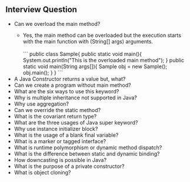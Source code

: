 <h2>Interview Question</h2>
<ul>
    <li>Can we overload the main method?</li>
    <ul>
        <li>Yes, the main method can be overloaded but the execution starts with the main function with (String[] args) arguments.</li>
        <br>
        ```
            public class Sample{
                public static void main(){
                    System.out.println("This is the overloaded main method");
                }
                public static void main(String args[]){
                    Sample obj = new Sample();
                    obj.main();
                }
            }
        ```
    </ul>
    <li>A Java Constructor returns a value but, what?</li>
    <li>Can we create a program without main method?</li>
    <li>What are the six ways to use this keyword?</li>
    <li>Why is multiple inheritance not supported in Java?</li>
    <li>Why use aggregation?</li>
    <li>Can we override the static method?</li>
    <li>What is the covariant return type?</li>
    <li>What are the three usages of Java super keyword?</li>
    <li>Why use instance initializer block?</li>
    <li>What is the usage of a blank final variable?</li>
    <li>What is a marker or tagged interface?</li>
    <li>What is runtime polymorphism or dynamic method dispatch?</li>
    <li>What is the difference between static and dynamic binding?</li>
    <li>How downcasting is possible in Java?</li>
    <li>What is the purpose of a private constructor?</li>
    <li>What is object cloning?</li>
</ul>
